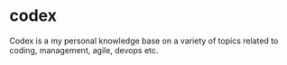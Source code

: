 # codex
Codex is a my personal knowledge base on a variety of topics related to coding, management, agile, devops etc.
